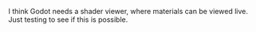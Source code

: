 I think Godot needs a shader viewer, where materials can be viewed live. Just testing to see if this is possible.

